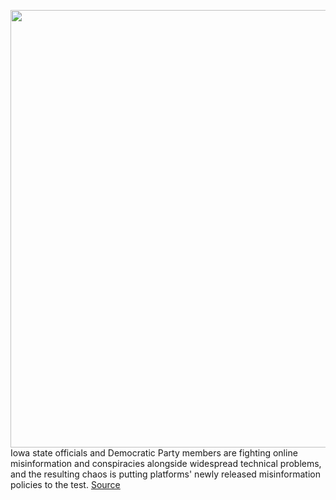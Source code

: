 <img src='https://cdn.vox-cdn.com/thumbor/9ta2NQV6VNI9UUGxHqTte2w2NCc=/0x0:2040x1360/1200x800/filters:focal(857x517:1183x843)/cdn.vox-cdn.com/uploads/chorus_image/image/66248788/acastro_180406_1777_facebook_Congress_0002.0.jpg' width='700px' /><br/>
Iowa state officials and Democratic Party members are fighting online misinformation and conspiracies alongside widespread technical problems, and the resulting chaos is putting platforms' newly released misinformation policies to the test.
<a href='https://www.theverge.com/2020/2/4/21122273/iowa-caucus-conspiracy-theories-voter-fraud-misinformation-facebook-twitter-moderation'> Source <a/>